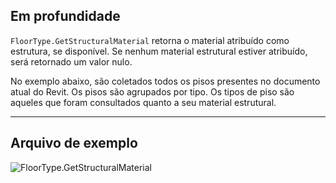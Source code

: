 ## Em profundidade
`FloorType.GetStructuralMaterial` retorna o material atribuído como estrutura, se disponível. Se nenhum material estrutural estiver atribuído, será retornado um valor nulo.

No exemplo abaixo, são coletados todos os pisos presentes no documento atual do Revit. Os pisos são agrupados por tipo. Os tipos de piso são aqueles que foram consultados quanto a seu material estrutural.
___
## Arquivo de exemplo

![FloorType.GetStructuralMaterial](./Revit.Elements.FloorType.GetStructuralMaterial_img.jpg)
